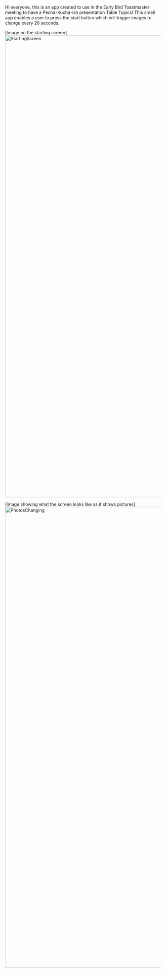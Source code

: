 Hi everyone, this is an app created to use in the Early Bird Toastmaster meeting to have a Pecha-Kucha-ish presentation Table Topics!
This small app enables a user to press the start button which will trigger images to change every 20 seconds.

[Image on the starting screen]
<img width="1490" alt="StartingScreen" src="https://github.com/tj-devel709/Pecha-Kucha-ish/assets/50846373/b4e83318-c8cc-407c-a4c1-a687841e39f5">

[Image showing what the screen looks like as it shows pictures]
<img width="1486" alt="PhotosChanging" src="https://github.com/tj-devel709/Pecha-Kucha-ish/assets/50846373/6a6b9fff-63f2-4f60-b9a3-a7655ebc0255">
